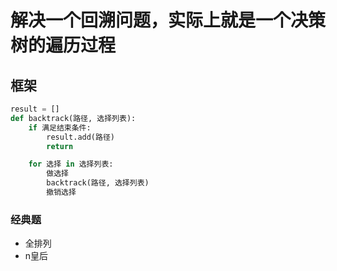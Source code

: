 # 解决一个回溯问题，实际上就是一个决策树的遍历过程

## 框架
```python
result = []
def backtrack(路径, 选择列表):
    if 满足结束条件:
        result.add(路径)
        return

    for 选择 in 选择列表:
        做选择
        backtrack(路径, 选择列表)
        撤销选择
```

### 经典题
* 全排列
* n皇后